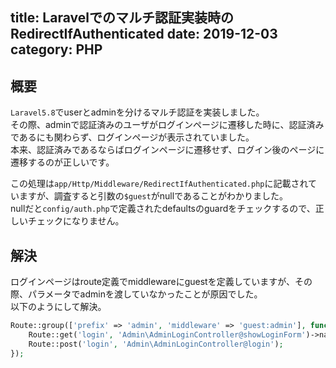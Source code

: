 title: Laravelでのマルチ認証実装時のRedirectIfAuthenticated
date: 2019-12-03
category: PHP
---

## 概要

`Laravel5.8`でuserとadminを分けるマルチ認証を実装しました。  
その際、adminで認証済みのユーザがログインページに遷移した時に、認証済みであるにも関わらず、ログインページが表示されていました。  
本来、認証済みであるならばログインページに遷移せず、ログイン後のページに遷移するのが正しいです。  

この処理は`app/Http/Middleware/RedirectIfAuthenticated.php`に記載されていますが、調査すると引数の`$guest`がnullであることがわかりました。  
nullだと`config/auth.php`で定義されたdefaultsのguardをチェックするので、正しいチェックになりません。

## 解決

ログインページはroute定義でmiddlewareにguestを定義していますが、その際、パラメータでadminを渡していなかったことが原因でした。  
以下のようにして解決。

```php
Route::group(['prefix' => 'admin', 'middleware' => 'guest:admin'], function () {
    Route::get('login', 'Admin\AdminLoginController@showLoginForm')->name('admin.login');
    Route::post('login', 'Admin\AdminLoginController@login');
});
```
    